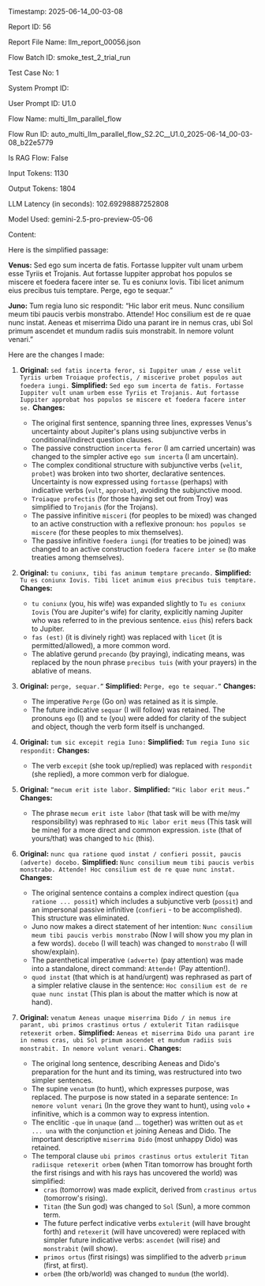Timestamp: 2025-06-14_00-03-08

Report ID: 56

Report File Name: llm_report_00056.json

Flow Batch ID: smoke_test_2_trial_run

Test Case No: 1

System Prompt ID: 

User Prompt ID: U1.0

Flow Name: multi_llm_parallel_flow

Flow Run ID: auto_multi_llm_parallel_flow_S2.2C__U1.0_2025-06-14_00-03-08_b22e5779

Is RAG Flow: False

Input Tokens: 1130

Output Tokens: 1804

LLM Latency (in seconds): 102.69298887252808

Model Used: gemini-2.5-pro-preview-05-06

Content:

Here is the simplified passage:

**Venus:**
Sed ego sum incerta de fatis. Fortasse Iuppiter vult unam urbem esse Tyriis et Trojanis. Aut fortasse Iuppiter approbat hos populos se miscere et foedera facere inter se. Tu es coniunx Iovis. Tibi licet animum eius precibus tuis temptare. Perge, ego te sequar.”

**Juno:**
Tum regia Iuno sic respondit: “Hic labor erit meus. Nunc consilium meum tibi paucis verbis monstrabo. Attende! Hoc consilium est de re quae nunc instat. Aeneas et miserrima Dido una parant ire in nemus cras, ubi Sol primum ascendet et mundum radiis suis monstrabit. In nemore volunt venari.”

Here are the changes I made:

1.  **Original:** `sed fatis incerta feror, si Iuppiter unam / esse velit Tyriis urbem Troiaque profectis, / miscerive probet populos aut foedera iungi.`
    **Simplified:** `Sed ego sum incerta de fatis. Fortasse Iuppiter vult unam urbem esse Tyriis et Trojanis. Aut fortasse Iuppiter approbat hos populos se miscere et foedera facere inter se.`
    **Changes:**
    *   The original first sentence, spanning three lines, expresses Venus's uncertainty about Jupiter's plans using subjunctive verbs in conditional/indirect question clauses.
    *   The passive construction `incerta feror` (I am carried uncertain) was changed to the simpler active `ego sum incerta` (I am uncertain).
    *   The complex conditional structure with subjunctive verbs (`velit`, `probet`) was broken into two shorter, declarative sentences. Uncertainty is now expressed using `fortasse` (perhaps) with indicative verbs (`vult`, `approbat`), avoiding the subjunctive mood.
    *   `Troiaque profectis` (for those having set out from Troy) was simplified to `Trojanis` (for the Trojans).
    *   The passive infinitive `misceri` (for peoples to be mixed) was changed to an active construction with a reflexive pronoun: `hos populos se miscere` (for these peoples to mix themselves).
    *   The passive infinitive `foedera iungi` (for treaties to be joined) was changed to an active construction `foedera facere inter se` (to make treaties among themselves).

2.  **Original:** `tu coniunx, tibi fas animum temptare precando.`
    **Simplified:** `Tu es coniunx Iovis. Tibi licet animum eius precibus tuis temptare.`
    **Changes:**
    *   `tu coniunx` (you, his wife) was expanded slightly to `Tu es coniunx Iovis` (You are Jupiter's wife) for clarity, explicitly naming Jupiter who was referred to in the previous sentence. `eius` (his) refers back to Jupiter.
    *   `fas (est)` (it is divinely right) was replaced with `licet` (it is permitted/allowed), a more common word.
    *   The ablative gerund `precando` (by praying), indicating means, was replaced by the noun phrase `precibus tuis` (with your prayers) in the ablative of means.

3.  **Original:** `perge, sequar.”`
    **Simplified:** `Perge, ego te sequar.”`
    **Changes:**
    *   The imperative `Perge` (Go on) was retained as it is simple.
    *   The future indicative `sequar` (I will follow) was retained. The pronouns `ego` (I) and `te` (you) were added for clarity of the subject and object, though the verb form itself is unchanged.

4.  **Original:** `tum sic excepit regia Iuno:`
    **Simplified:** `Tum regia Iuno sic respondit:`
    **Changes:**
    *   The verb `excepit` (she took up/replied) was replaced with `respondit` (she replied), a more common verb for dialogue.

5.  **Original:** `“mecum erit iste labor.`
    **Simplified:** `“Hic labor erit meus.”`
    **Changes:**
    *   The phrase `mecum erit iste labor` (that task will be with me/my responsibility) was rephrased to `Hic labor erit meus` (This task will be mine) for a more direct and common expression. `iste` (that of yours/that) was changed to `hic` (this).

6.  **Original:** `nunc qua ratione quod instat / confieri possit, paucis (adverte) docebo.`
    **Simplified:** `Nunc consilium meum tibi paucis verbis monstrabo. Attende! Hoc consilium est de re quae nunc instat.`
    **Changes:**
    *   The original sentence contains a complex indirect question (`qua ratione ... possit`) which includes a subjunctive verb (`possit`) and an impersonal passive infinitive (`confieri` - to be accomplished). This structure was eliminated.
    *   Juno now makes a direct statement of her intention: `Nunc consilium meum tibi paucis verbis monstrabo` (Now I will show you my plan in a few words). `docebo` (I will teach) was changed to `monstrabo` (I will show/explain).
    *   The parenthetical imperative `(adverte)` (pay attention) was made into a standalone, direct command: `Attende!` (Pay attention!).
    *   `quod instat` (that which is at hand/urgent) was rephrased as part of a simpler relative clause in the sentence: `Hoc consilium est de re quae nunc instat` (This plan is about the matter which is now at hand).

7.  **Original:** `venatum Aeneas unaque miserrima Dido / in nemus ire parant, ubi primos crastinus ortus / extulerit Titan radiisque retexerit orbem.`
    **Simplified:** `Aeneas et miserrima Dido una parant ire in nemus cras, ubi Sol primum ascendet et mundum radiis suis monstrabit. In nemore volunt venari.`
    **Changes:**
    *   The original long sentence, describing Aeneas and Dido's preparation for the hunt and its timing, was restructured into two simpler sentences.
    *   The supine `venatum` (to hunt), which expresses purpose, was replaced. The purpose is now stated in a separate sentence: `In nemore volunt venari` (In the grove they want to hunt), using `volo` + infinitive, which is a common way to express intention.
    *   The enclitic `-que` in `unaque` (and ... together) was written out as `et ... una` with the conjunction `et` joining Aeneas and Dido. The important descriptive `miserrima Dido` (most unhappy Dido) was retained.
    *   The temporal clause `ubi primos crastinus ortus extulerit Titan radiisque retexerit orbem` (when Titan tomorrow has brought forth the first risings and with his rays has uncovered the world) was simplified:
        *   `cras` (tomorrow) was made explicit, derived from `crastinus ortus` (tomorrow's rising).
        *   `Titan` (the Sun god) was changed to `Sol` (Sun), a more common term.
        *   The future perfect indicative verbs `extulerit` (will have brought forth) and `retexerit` (will have uncovered) were replaced with simpler future indicative verbs: `ascendet` (will rise) and `monstrabit` (will show).
        *   `primos ortus` (first risings) was simplified to the adverb `primum` (first, at first).
        *   `orbem` (the orb/world) was changed to `mundum` (the world).
